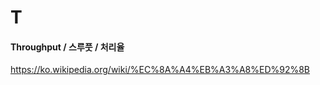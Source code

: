 # T
#### Throughput / 스루풋 / 처리율
https://ko.wikipedia.org/wiki/%EC%8A%A4%EB%A3%A8%ED%92%8B
<!--stackedit_data:
eyJoaXN0b3J5IjpbLTM3Nzk0NDcwOV19
-->